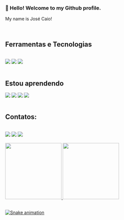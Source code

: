 ### 👋 Hello! Welcome to my Github profile.

My name is José Caio!

<!--
**JoseCaio44/JoseCaio44** is a ✨ _special_ ✨ repository because its `README.md` (this file) appears on your GitHub profile.

Here are some ideas to get you started:

- 🔭 I’m currently working on small projects
- 🌱 I’m currently learning C#
- 🤔 I’m looking for help with Machine Learning
- 💬 Ask me about hardware!
- 📫 How to reach me: josecaiogodoi@hotmail.com

-->
</br>

## Ferramentas e Tecnologias

</br>

<div>
<link rel="stylesheet" href="https://cdn.jsdelivr.net/gh/devicons/devicon@v2.15.1/devicon.min.css">
<link rel="stylesheet" href="https://cdn.jsdelivr.net/gh/devicons/devicon@v2.15.1/devicon.min.css"> 
<img src="https://cdn.jsdelivr.net/gh/devicons/devicon/icons/linux/linux-original.svg" /> 
<img src="https://cdn.jsdelivr.net/gh/devicons/devicon/icons/ruby/ruby-original-wordmark.svg" /> 
<img src="https://cdn.jsdelivr.net/gh/devicons/devicon/icons/html5/html5-original.svg" />
</div>

</br>

## Estou aprendendo

<div>
<img src="https://cdn.jsdelivr.net/gh/devicons/devicon/icons/python/python-original.svg" />
<img src="https://cdn.jsdelivr.net/gh/devicons/devicon/icons/dot-net/dot-net-original-wordmark.svg" />
<img src="https://cdn.jsdelivr.net/gh/devicons/devicon/icons/django/django-plain.svg" />
<img src="https://cdn.jsdelivr.net/gh/devicons/devicon/icons/javascript/javascript-original.svg" />
</div>

</br>

## Contatos:

</br>

<div>
<a href="https://instagram.com/jose.caio.44/" target="_blank"><img src="https://img.shields.io/badge/-Instagram-%23E4405F?style=for-the-badge&logo=instagram&logoColor=white" target="_blank"></a>
<a href = "mailto:josecaiogodoi@hotmail.com"><img src="https://img.shields.io/badge/Gmail-D14836?style=for-the-badge&logo=gmail&logoColor=white" target="_blank"></a>
<a href="https://www.linkedin.com/in/josé-caio-cunha-835066187/" target="_blank"><img src="https://img.shields.io/badge/-LinkedIn-%230077B5?style=for-the-badge&logo=linkedin&logoColor=white" target="_blank"></a>   
</div>

</br>

<div>
<a href="https://github.com/JoseCaio44">
<img height="180em" src="https://github-readme-stats.vercel.app/api/top-langs/?username=seu-usuário-aqui&layout=compact&langs_count=7&theme=dracula"/>
<img height="180em" src="https://github-readme-stats.vercel.app/api?username=seu-usuário-aqui&show_icons=true&theme=dracula&include_all_commits=true&count_private=true"/>
</div>

</br>

![Snake animation](https://github.com/JoseCaio44/JoseCaio44/blob/output/github-contribution-grid-snake.svg)
          
